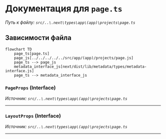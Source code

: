 # Документация для `page.ts`

*Путь к файлу: `src/..\.next\types\app\(app)\projects\page.ts`*

## Зависимости файла

```mermaid
flowchart TD
    page_ts[page.ts]
    page_js[../../../../../src/app/(app)/projects/page.js]
    page_ts --> page_js
    metadata_interface_js[next/dist/lib/metadata/types/metadata-interface.js]
    page_ts --> metadata_interface_js
```

### `PageProps` (Interface)

*Источник: `src/..\.next\types\app\(app)\projects\page.ts`*

---
### `LayoutProps` (Interface)

*Источник: `src/..\.next\types\app\(app)\projects\page.ts`*

---
